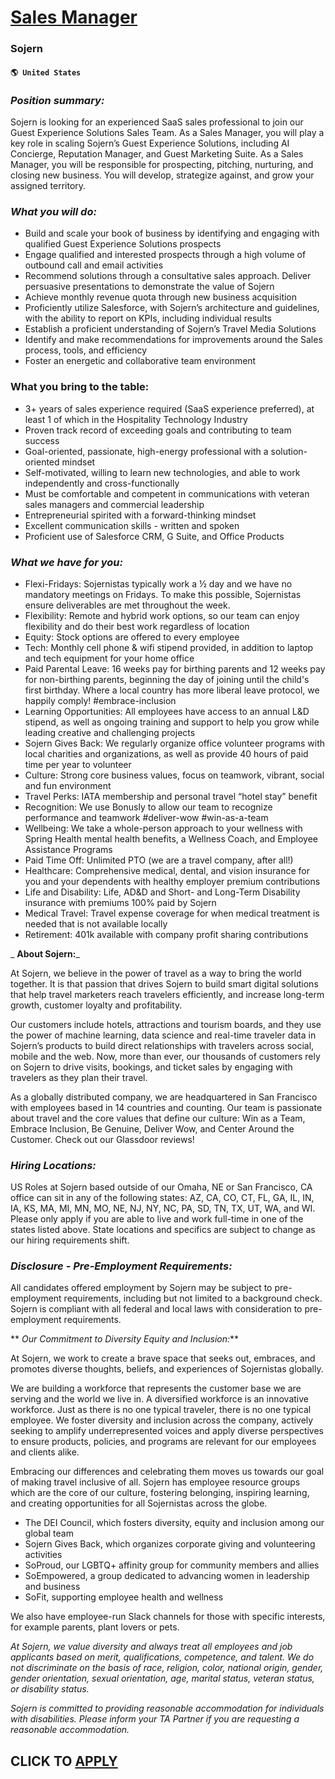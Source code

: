 # [Sales Manager](https://www.remotewlb.com/apply/sales-manager-71565)  
### Sojern  
#### `🌎 United States`  

### _Position summary:_

Sojern is looking for an experienced SaaS sales professional to join our Guest Experience Solutions Sales Team. As a Sales Manager, you will play a key role in scaling Sojern’s Guest Experience Solutions, including AI Concierge, Reputation Manager, and Guest Marketing Suite. As a Sales Manager, you will be responsible for prospecting, pitching, nurturing, and closing new business. You will develop, strategize against, and grow your assigned territory.

###  _What you will do:_

  * Build and scale your book of business by identifying and engaging with qualified Guest Experience Solutions prospects
  * Engage qualified and interested prospects through a high volume of outbound call and email activities
  * Recommend solutions through a consultative sales approach. Deliver persuasive presentations to demonstrate the value of Sojern
  * Achieve monthly revenue quota through new business acquisition
  * Proficiently utilize Salesforce, with Sojern’s architecture and guidelines, with the ability to report on KPIs, including individual results 
  * Establish a proficient understanding of Sojern’s Travel Media Solutions
  * Identify and make recommendations for improvements around the Sales process, tools, and efficiency 
  * Foster an energetic and collaborative team environment

### What you bring to the table:

  * 3+ years of sales experience required (SaaS experience preferred), at least 1 of which in the Hospitality Technology Industry
  * Proven track record of exceeding goals and contributing to team success
  * Goal-oriented, passionate, high-energy professional with a solution-oriented mindset
  * Self-motivated, willing to learn new technologies, and able to work independently and cross-functionally 
  * Must be comfortable and competent in communications with veteran sales managers and commercial leadership
  * Entrepreneurial spirited with a forward-thinking mindset
  * Excellent communication skills - written and spoken
  * Proficient use of Salesforce CRM, G Suite, and Office Products

###  _What we have for you:_

  * Flexi-Fridays: Sojernistas typically work a ½ day and we have no mandatory meetings on Fridays. To make this possible, Sojernistas ensure deliverables are met throughout the week.
  * Flexibility: Remote and hybrid work options, so our team can enjoy flexibility and do their best work regardless of location
  * Equity: Stock options are offered to every employee
  * Tech: Monthly cell phone & wifi stipend provided, in addition to laptop and tech equipment for your home office
  * Paid Parental Leave: 16 weeks pay for birthing parents and 12 weeks pay for non-birthing parents, beginning the day of joining until the child's first birthday. Where a local country has more liberal leave protocol, we happily comply! #embrace-inclusion
  * Learning Opportunities: All employees have access to an annual L&D stipend, as well as ongoing training and support to help you grow while leading creative and challenging projects
  * Sojern Gives Back: We regularly organize office volunteer programs with local charities and organizations, as well as provide 40 hours of paid time per year to volunteer
  * Culture: Strong core business values, focus on teamwork, vibrant, social and fun environment
  * Travel Perks: IATA membership and personal travel “hotel stay” benefit
  * Recognition: We use Bonusly to allow our team to recognize performance and teamwork #deliver-wow #win-as-a-team
  * Wellbeing: We take a whole-person approach to your wellness with Spring Health mental health benefits, a Wellness Coach, and Employee Assistance Programs
  * Paid Time Off: Unlimited PTO (we are a travel company, after all!)
  * Healthcare: Comprehensive medical, dental, and vision insurance for you and your dependents with healthy employer premium contributions
  * Life and Disability: Life, AD&D and Short- and Long-Term Disability insurance with premiums 100% paid by Sojern
  * Medical Travel: Travel expense coverage for when medical treatment is needed that is not available locally
  * Retirement: 401k available with company profit sharing contributions

 _ **About Sojern:**_

At Sojern, we believe in the power of travel as a way to bring the world together. It is that passion that drives Sojern to build smart digital solutions that help travel marketers reach travelers efficiently, and increase long-term growth, customer loyalty and profitability.

Our customers include hotels, attractions and tourism boards, and they use the power of machine learning, data science and real-time traveler data in Sojern’s products to build direct relationships with travelers across social, mobile and the web. Now, more than ever, our thousands of customers rely on Sojern to drive visits, bookings, and ticket sales by engaging with travelers as they plan their travel.

As a globally distributed company, we are headquartered in San Francisco with employees based in 14 countries and counting. Our team is passionate about travel and the core values that define our culture: Win as a Team, Embrace Inclusion, Be Genuine, Deliver Wow, and Center Around the Customer. Check out our Glassdoor reviews!

###  _Hiring Locations:_

US Roles at Sojern based outside of our Omaha, NE or San Francisco, CA office can sit in any of the following states: AZ, CA, CO, CT, FL, GA, IL, IN, IA, KS, MA, MI, MN, MO, NE, NJ, NY, NC, PA, SD, TN, TX, UT, WA, and WI. Please only apply if you are able to live and work full-time in one of the states listed above. State locations and specifics are subject to change as our hiring requirements shift.

###  _Disclosure - Pre-Employment Requirements:_

All candidates offered employment by Sojern may be subject to pre-employment requirements, including but not limited to a background check. Sojern is compliant with all federal and local laws with consideration to pre-employment requirements.

 ** _Our Commitment to Diversity Equity and Inclusion:_**

At Sojern, we work to create a brave space that seeks out, embraces, and promotes diverse thoughts, beliefs, and experiences of Sojernistas globally.

We are building a workforce that represents the customer base we are serving and the world we live in. A diversified workforce is an innovative workforce. Just as there is no one typical traveler, there is no one typical employee. We foster diversity and inclusion across the company, actively seeking to amplify underrepresented voices and apply diverse perspectives to ensure products, policies, and programs are relevant for our employees and clients alike.

Embracing our differences and celebrating them moves us towards our goal of making travel inclusive of all. Sojern has employee resource groups which are the core of our culture, fostering belonging, inspiring learning, and creating opportunities for all Sojernistas across the globe.

  * The DEI Council, which fosters diversity, equity and inclusion among our global team
  * Sojern Gives Back, which organizes corporate giving and volunteering activities
  * SoProud, our LGBTQ+ affinity group for community members and allies
  * SoEmpowered, a group dedicated to advancing women in leadership and business
  * SoFit, supporting employee health and wellness

We also have employee-run Slack channels for those with specific interests, for example parents, plant lovers or pets.

 _At Sojern, we value diversity and always treat all employees and job applicants based on merit, qualifications, competence, and talent. We do not discriminate on the basis of race, religion, color, national origin, gender, gender orientation, sexual orientation, age, marital status, veteran status, or disability status._

 _Sojern is committed to providing reasonable accommodation for individuals with disabilities. Please inform your TA Partner if you are requesting a reasonable accommodation._

  
## CLICK TO [APPLY](https://www.remotewlb.com/apply/sales-manager-71565)

